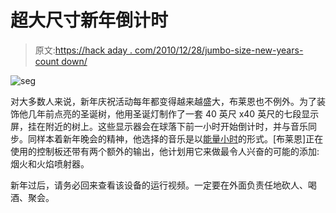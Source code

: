 # 超大尺寸新年倒计时

> 原文:[https://hack aday . com/2010/12/28/jumbo-size-new-years-count down/](https://hackaday.com/2010/12/28/jumbo-size-new-years-countdown/)

![](../Images/852c3a7894aa64ea19b75cfd06616dab.png "seg")

对大多数人来说，新年庆祝活动每年都变得越来越盛大，布莱恩也不例外。为了装饰他几年前点亮的圣诞树，他用圣诞灯制作了一套 40 英尺 x40 英尺的七段显示屏，挂在附近的树上。这些显示器会在球落下前一小时开始倒计时，并与音乐同步。同样本着新年晚会的精神，他选择的音乐是以[能量小时](http://en.wikipedia.org/wiki/Power_hour)的形式。[布莱恩]正在使用的控制板还带有两个额外的输出，他计划用它来做最令人兴奋的可能的添加:烟火和火焰喷射器。

新年过后，请务必回来查看该设备的运行视频。一定要在外面负责任地砍人、喝酒、聚会。